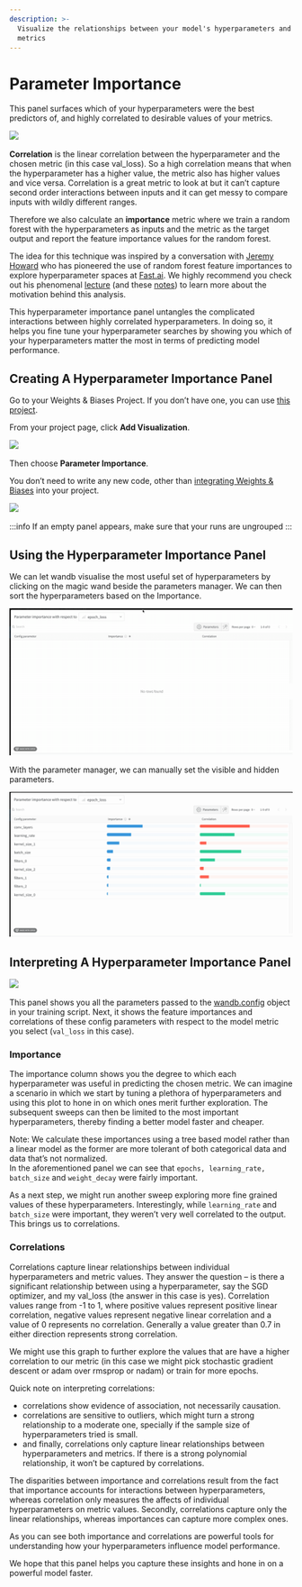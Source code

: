 ```yaml
---
description: >-
  Visualize the relationships between your model's hyperparameters and output
  metrics
---
```


# Parameter Importance

This panel surfaces which of your hyperparameters were the best predictors of, and highly correlated to desirable values of your metrics.

![](https://paper-attachments.dropbox.com/s\_B78AACEDFC4B6CE0BF245AA5C54750B01173E5A39173E03BE6F3ACF776A01267\_1578795733856\_image.png)

**Correlation** is the linear correlation between the hyperparameter and the chosen metric (in this case val\_loss). So a high correlation means that when the hyperparameter has a higher value, the metric also has higher values and vice versa. Correlation is a great metric to look at but it can’t capture second order interactions between inputs and it can get messy to compare inputs with wildly different ranges.

Therefore we also calculate an **importance** metric where we train a random forest with the hyperparameters as inputs and the metric as the target output and report the feature importance values for the random forest.

The idea for this technique was inspired by a conversation with [Jeremy Howard](https://twitter.com/jeremyphoward) who has pioneered the use of random forest feature importances to explore hyperparameter spaces at [Fast.ai](http://fast.ai). We highly recommend you check out his phenomenal [lecture](http://course18.fast.ai/lessonsml1/lesson4.html) (and these [notes](https://forums.fast.ai/t/wiki-lesson-thread-lesson-4/7540)) to learn more about the motivation behind this analysis.

This hyperparameter importance panel untangles the complicated interactions between highly correlated hyperparameters. In doing so, it helps you fine tune your hyperparameter searches by showing you which of your hyperparameters matter the most in terms of predicting model performance.

## Creating A Hyperparameter Importance Panel

Go to your Weights & Biases Project. If you don’t have one, you can use [this project](https://app.wandb.ai/sweep/simpsons).

From your project page, click **Add Visualization**.

![](https://paper-attachments.dropbox.com/s\_B78AACEDFC4B6CE0BF245AA5C54750B01173E5A39173E03BE6F3ACF776A01267\_1578795570241\_image.png)

Then choose **Parameter Importance**.

You don’t need to write any new code, other than [integrating Weights & Biases](https://docs.wandb.com/quickstart) into your project.

![](https://paper-attachments.dropbox.com/s\_B78AACEDFC4B6CE0BF245AA5C54750B01173E5A39173E03BE6F3ACF776A01267\_1578795636072\_image.png)

:::info
If an empty panel appears, make sure that your runs are ungrouped
:::

## Using the Hyperparameter Importance Panel

We can let wandb visualise the most useful set of hyperparameters by clicking on the magic wand beside the parameters manager. We can then sort the hyperparameters based on the Importance.

![Using automatic parameter visualization](<../../../../.gitbook/assets/2021-03-16 11.58.56.gif>)

With the parameter manager, we can manually set the visible and hidden parameters.

![Manually setting the visible and hidden fields](<../../../../.gitbook/assets/2021-03-16 12.09.57.gif>)

## Interpreting A Hyperparameter Importance Panel

![](https://paper-attachments.dropbox.com/s\_B78AACEDFC4B6CE0BF245AA5C54750B01173E5A39173E03BE6F3ACF776A01267\_1578798509642\_image.png)

This panel shows you all the parameters passed to the [wandb.config](https://docs.wandb.com/library/python/config) object in your training script. Next, it shows the feature importances and correlations of these config parameters with respect to the model metric you select (`val_loss` in this case).

### Importance

The importance column shows you the degree to which each hyperparameter was useful in predicting the chosen metric. We can imagine a scenario in which we start by tuning a plethora of hyperparameters and using this plot to hone in on which ones merit further exploration. The subsequent sweeps can then be limited to the most important hyperparameters, thereby finding a better model faster and cheaper.

Note: We calculate these importances using a tree based model rather than a linear model as the former are more tolerant of both categorical data and data that’s not normalized.\
In the aforementioned panel we can see that `epochs, learning_rate, batch_size` and `weight_decay` were fairly important.

As a next step, we might run another sweep exploring more fine grained values of these hyperparameters. Interestingly, while `learning_rate` and `batch_size` were important, they weren’t very well correlated to the output.\
This brings us to correlations.

### Correlations

Correlations capture linear relationships between individual hyperparameters and metric values. They answer the question – is there a significant relationship between using a hyperparameter, say the SGD optimizer, and my val\_loss (the answer in this case is yes). Correlation values range from -1 to 1, where positive values represent positive linear correlation, negative values represent negative linear correlation and a value of 0 represents no correlation. Generally a value greater than 0.7 in either direction represents strong correlation.

We might use this graph to further explore the values that are have a higher correlation to our metric (in this case we might pick stochastic gradient descent or adam over rmsprop or nadam) or train for more epochs.

Quick note on interpreting correlations:

* correlations show evidence of association, not necessarily causation.
* correlations are sensitive to outliers, which might turn a strong relationship to a moderate one, specially if the sample size of hyperparameters tried is small.
* and finally, correlations only capture linear relationships between hyperparameters and metrics. If there is a strong polynomial relationship, it won’t be captured by correlations.

The disparities between importance and correlations result from the fact that importance accounts for interactions between hyperparameters, whereas correlation only measures the affects of individual hyperparameters on metric values. Secondly, correlations capture only the linear relationships, whereas importances can capture more complex ones.

As you can see both importance and correlations are powerful tools for understanding how your hyperparameters influence model performance.

We hope that this panel helps you capture these insights and hone in on a powerful model faster.
